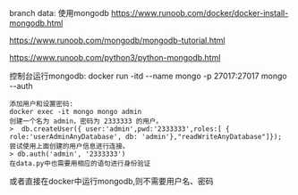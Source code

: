 branch data: 使用mongodb
https://www.runoob.com/docker/docker-install-mongodb.html

https://www.runoob.com/mongodb/mongodb-tutorial.html

https://www.runoob.com/python3/python-mongodb.html

控制台运行mongodb:
docker run -itd --name mongo -p 27017:27017 mongo --auth

    添加用户和设置密码:
    docker exec -it mongo mongo admin
    创建一个名为 admin，密码为 2333333 的用户。
    >  db.createUser({ user:'admin',pwd:'2333333',roles:[ { role:'userAdminAnyDatabase', db: 'admin'},"readWriteAnyDatabase"]});
    尝试使用上面创建的用户信息进行连接。
    > db.auth('admin', '2333333')
    在data.py中也需要用相应的语句进行身份验证

或者直接在docker中运行mongodb,则不需要用户名、密码

